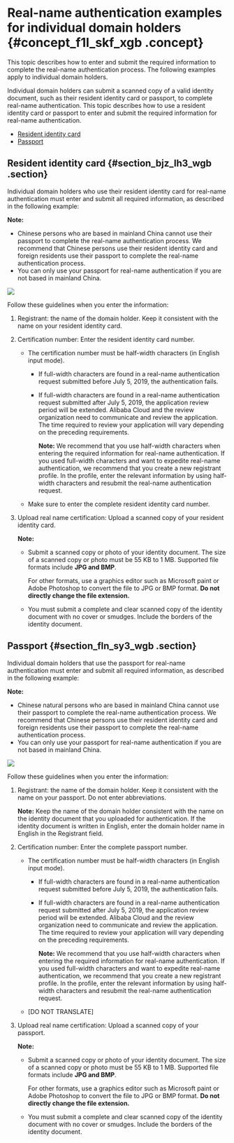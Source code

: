 # Real-name authentication examples for individual domain holders {#concept_f1l_skf_xgb .concept}

This topic describes how to enter and submit the required information to complete the real-name authentication process. The following examples apply to individual domain holders.

Individual domain holders can submit a scanned copy of a valid identity document, such as their resident identity card or passport, to complete real-name authentication. This topic describes how to use a resident identity card or passport to enter and submit the required information for real-name authentication.

-   [Resident identity card](#)
-   [Passport](#)

## Resident identity card {#section_bjz_lh3_wgb .section}

Individual domain holders who use their resident identity card for real-name authentication must enter and submit all required information, as described in the following example:

**Note:** 

-   Chinese persons who are based in mainland China cannot use their passport to complete the real-name authentication process. We recommend that Chinese persons use their resident identity card and foreign residents use their passport to complete the real-name authentication process.
-   You can only use your passport for real-name authentication if you are not based in mainland China.

![](images/39339_en-US.png)

Follow these guidelines when you enter the information:

1.  Registrant: the name of the domain holder. Keep it consistent with the name on your resident identity card.
2.  Certification number: Enter the resident identity card number.
    -   The certification number must be half-width characters \(in English input mode\).
        -   If full-width characters are found in a real-name authentication request submitted before July 5, 2019, the authentication fails.
        -   If full-width characters are found in a real-name authentication request submitted after July 5, 2019, the application review period will be extended. Alibaba Cloud and the review organization need to communicate and review the application. The time required to review your application will vary depending on the preceding requirements.

            **Note:** We recommend that you use half-width characters when entering the required information for real-name authentication. If you used full-width characters and want to expedite real-name authentication, we recommend that you create a new registrant profile. In the profile, enter the relevant information by using half-width characters and resubmit the real-name authentication request.

    -   Make sure to enter the complete resident identity card number.
3.  Upload real name certification: Upload a scanned copy of your resident identity card.

    **Note:** 

    -   Submit a scanned copy or photo of your identity document. The size of a scanned copy or photo must be 55 KB to 1 MB. Supported file formats include **JPG and BMP**.

        For other formats, use a graphics editor such as Microsoft paint or Adobe Photoshop to convert the file to JPG or BMP format. **Do not directly change the file extension.**

    -   You must submit a complete and clear scanned copy of the identity document with no cover or smudges. Include the borders of the identity document.

## Passport {#section_fln_sy3_wgb .section}

Individual domain holders that use the passport for real-name authentication must enter and submit all required information, as described in the following example:

**Note:** 

-   Chinese natural persons who are based in mainland China cannot use their passport to complete the real-name authentication process. We recommend that Chinese persons use their resident identity card and foreign residents use their passport to complete the real-name authentication process.
-   You can only use your passport for real-name authentication if you are not based in mainland China.

![](images/39345_en-US.png)

Follow these guidelines when you enter the information:

1.  Registrant: the name of the domain holder. Keep it consistent with the name on your passport. Do not enter abbreviations.

    **Note:** Keep the name of the domain holder consistent with the name on the identity document that you uploaded for authentication. If the identity document is written in English, enter the domain holder name in English in the Registrant field.

2.  Certification number: Enter the complete passport number.
    -   The certification number must be half-width characters \(in English input mode\).
        -   If full-width characters are found in a real-name authentication request submitted before July 5, 2019, the authentication fails.
        -   If full-width characters are found in a real-name authentication request submitted after July 5, 2019, the application review period will be extended. Alibaba Cloud and the review organization need to communicate and review the application. The time required to review your application will vary depending on the preceding requirements.

            **Note:** We recommend that you use half-width characters when entering the required information for real-name authentication. If you used full-width characters and want to expedite real-name authentication, we recommend that you create a new registrant profile. In the profile, enter the relevant information by using half-width characters and resubmit the real-name authentication request.

    -   \[DO NOT TRANSLATE\]
3.  Upload real name certification: Upload a scanned copy of your passport.

    **Note:** 

    -   Submit a scanned copy or photo of your identity document. The size of a scanned copy or photo must be 55 KB to 1 MB. Supported file formats include **JPG and BMP**.

        For other formats, use a graphics editor such as Microsoft paint or Adobe Photoshop to convert the file to JPG or BMP format. **Do not directly change the file extension.**

    -   You must submit a complete and clear scanned copy of the identity document with no cover or smudges. Include the borders of the identity document.

